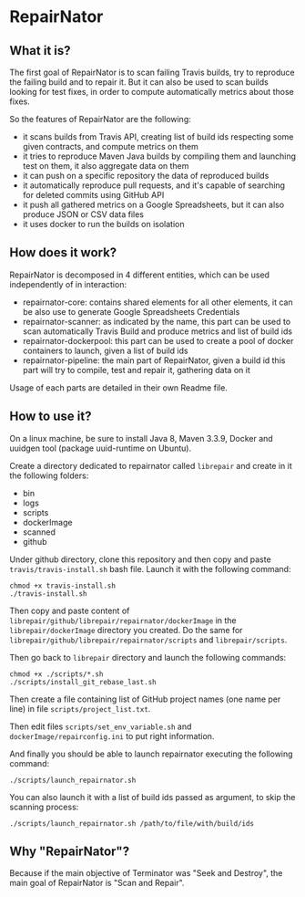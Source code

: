 # RepairNator

## What it is?

The first goal of RepairNator is to scan failing Travis builds, try to reproduce the failing build and to repair it. 
But it can also be used to scan builds looking for test fixes, in order to compute automatically metrics about those fixes. 

So the features of RepairNator are the following:
  - it scans builds from Travis API, creating list of build ids respecting some given contracts, and compute metrics on them
  - it tries to reproduce Maven Java builds by compiling them and launching test on them, it also aggregate data on them
  - it can push on a specific repository the data of reproduced builds
  - it automatically reproduce pull requests, and it's capable of searching for deleted commits using GitHub API
  - it push all gathered metrics on a Google Spreadsheets, but it can also produce JSON or CSV data files
  - it uses docker to run the builds on isolation

## How does it work?

RepairNator is decomposed in 4 different entities, which can be used independently of in interaction: 
  - repairnator-core: contains shared elements for all other elements, it can be also use to generate Google Spreadsheets Credentials
  - repairnator-scanner: as indicated by the name, this part can be used to scan automatically Travis Build and produce metrics and list of build ids
  - repairnator-dockerpool: this part can be used to create a pool of docker containers to launch, given a list of build ids
  - repairnator-pipeline: the main part of RepairNator, given a build id this part will try to compile, test and repair it, gathering data on it
  
Usage of each parts are detailed in their own Readme file.
   
## How to use it?

On a linux machine, be sure to install Java 8, Maven 3.3.9, Docker and uuidgen tool (package uuid-runtime on Ubuntu).

Create a directory dedicated to repairnator called `librepair` and create in it the following folders:
  - bin
  - logs
  - scripts
  - dockerImage
  - scanned
  - github
  
Under github directory, clone this repository and then copy and paste `travis/travis-install.sh` bash file.
Launch it with the following command:

```
chmod +x travis-install.sh
./travis-install.sh
```

Then copy and paste content of `librepair/github/librepair/repairnator/dockerImage` in the `librepair/dockerImage` directory you created. Do the same for `librepair/github/librepair/repairnator/scripts` and `librepair/scripts`. 

Then go back to `librepair` directory and launch the following commands:
```
chmod +x ./scripts/*.sh
./scripts/install_git_rebase_last.sh
```

Then create a file containing list of GitHub project names (one name per line) in file `scripts/project_list.txt`.

Then edit files `scripts/set_env_variable.sh` and `dockerImage/repairconfig.ini` to put right information.

And finally you should be able to launch repairnator executing the following command:

```
./scripts/launch_repairnator.sh
```

You can also launch it with a list of build ids passed as argument, to skip the scanning process: 

```
./scripts/launch_repairnator.sh /path/to/file/with/build/ids
```



## Why "RepairNator"?
Because if the main objective of Terminator was "Seek and Destroy", the main goal of RepairNator is "Scan and Repair".